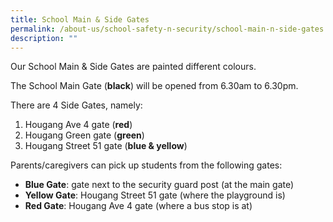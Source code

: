 ```yaml
---
title: School Main & Side Gates
permalink: /about-us/school-safety-n-security/school-main-n-side-gates
description: ""
---
```

Our School Main & Side Gates are painted different colours.  
  
The School Main Gate (**black**) will be opened from 6.30am to 6.30pm.  
  
There are 4 Side Gates, namely:  

1.  Hougang Ave 4 gate (**red**)
2.  Hougang Green gate (**green**)
3.  Hougang Street 51 gate (**blue & yellow**)

  

Parents/caregivers can pick up students from the following gates:

*   **Blue Gate**: gate next to the security guard post (at the main gate)
*   **Yellow Gate**: Hougang Street 51 gate (where the playground is)
*   **Red Gate**: Hougang Ave 4 gate (where a bus stop is at)